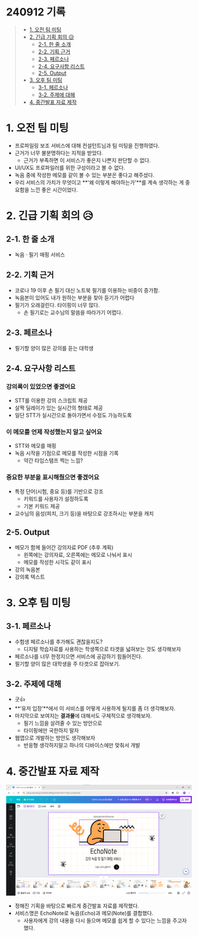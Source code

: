# 240912 기록

> - [1. 오전 팀 미팅](#1-오전-팀-미팅)
> - [2. 긴급 기획 회의 😥](#2-긴급-기획-회의-😥)
>   - [2-1. 한 줄 소개](#2-1-한-줄-소개)
>   - [2-2. 기획 근거](#2-2-기획-근거)
>   - [2-3. 페르소나](#2-3-페르소나)
>   - [2-4. 요구사항 리스트](#2-4-요구사항-리스트)
>   - [2-5. Output](#2-5-output)
> - [3. 오후 팀 미팅](#3-오후-팀-미팅)
>   - [3-1. 페르소나](#3-1-페르소나)
>   - [3-2. 주제에 대해](#3-2-주제에-대해)
> - [4. 중간발표 자료 제작]()


# 1. 오전 팀 미팅
- 프로파일링 보조 서비스에 대해 컨설턴트님과 팀 미팅을 진행하였다.
- 근거가 너무 불분명하다는 지적을 받았다.
    - 근거가 부족하면 이 서비스가 좋은지 나쁜지 판단할 수 없다.
- UI/UX도 프로파일러를 위한 구성이라고 볼 수 없다.
- 녹음 중에 작성한 메모를 같이 볼 수 있는 부분은 좋다고 해주셨다.
- 우리 서비스의 가치가 무엇이고 **'왜 이렇게 해야하는가'**를 계속 생각하는 게 중요함을 느낀 좋은 시간이었다.

# 2. 긴급 기획 회의 😥
## 2-1. 한 줄 소개
- 녹음 · 필기 매핑 서비스

## 2-2. 기획 근거
- 코로나 19 이후 손 필기 대신 노트북 필기를 이용하는 비중이 증가함.
- 녹음본이 있어도 내가 원하는 부분을 찾아 듣기가 어렵다
- 필기가 오래걸린다. 타이핑이 너무 많다.
    - 손 필기로는 교수님의 말씀을 따라가기 어렵다.

## 2-3. 페르소나
- 필기할 양이 많은 강의를 듣는 대학생

## 2-4. 요구사항 리스트
### 강의록이 있었으면 좋겠어요
- STT를 이용한 강의 스크립트 제공
- 살짝 딜레이가 있는 실시간의 형태로 제공
- 일단 STT가 실시간으로 돌아가면서 수정도 가능하도록

### 이 메모를 언제 작성했는지 알고 싶어요
- STT와 메모를 매핑
- 녹음 시작을 기점으로 메모를 작성한 시점을 기록
    - 약간 타임스탬프 찍는 느낌?
### 중요한 부분을 표시해줬으면 좋겠어요

- 특정 단어(시험, 중요 등)를 기반으로 강조
    - 키워드를 사용자가 설정하도록
    - 기본 키워드 제공
- 교수님의 음성(피치, 크기 등)을 바탕으로 강조하시는 부분을 캐치

## 2-5. Output
- 메모가 함께 들어간 강의자료 PDF (추후 계획)
    - 왼쪽에는 강의자료, 오른쪽에는 메모로 나눠서 표시
    - 메모를 작성한 시각도 같이 표시
- 강의 녹음본
- 강의록 텍스트

# 3. 오후 팀 미팅
## 3-1. 페르소나
- 수험생 페르소나를 추가해도 괜찮을지도?
    - 디지털 학습자료를 사용하는 학생쪽으로 타겟을 넓혀보는 것도 생각해보자
- 페르소나를 너무 한정지으면 서비스에 공감하기 힘들어진다.
- 필기할 양이 많은 대학생을 주 타겟으로 잡아보기.

## 3-2. 주제에 대해
- 굿👍
- **‘유저 입장’**에서 이 서비스를 어떻게 사용하게 될지를 좀 더 생각해보자.
- 마지막으로 보여지는 **결과물**에 대해서도 구체적으로 생각해보자.
    - 필기 느낌을 살려줄 수 있는 방안으로
    - 타이핑에만 국한하지 말자
- 웹앱으로 개발하는 방안도 생각해보자
    - 반응형 생각하지말고 하나의 디바이스에만 맞춰서 개발

# 4. 중간발표 자료 제작
![middle_presentation](middle_presentation.png)
- 정해진 기획을 바탕으로 빠르게 중간발표 자료를 제작했다.
- 서비스명은 EchoNote로 녹음(Echo)과 메모(Note)를 결합했다.
    - 사용자에게 강의 내용을 다시 들으며 메모를 쉽게 할 수 있다는 느낌을 주고자 했다.